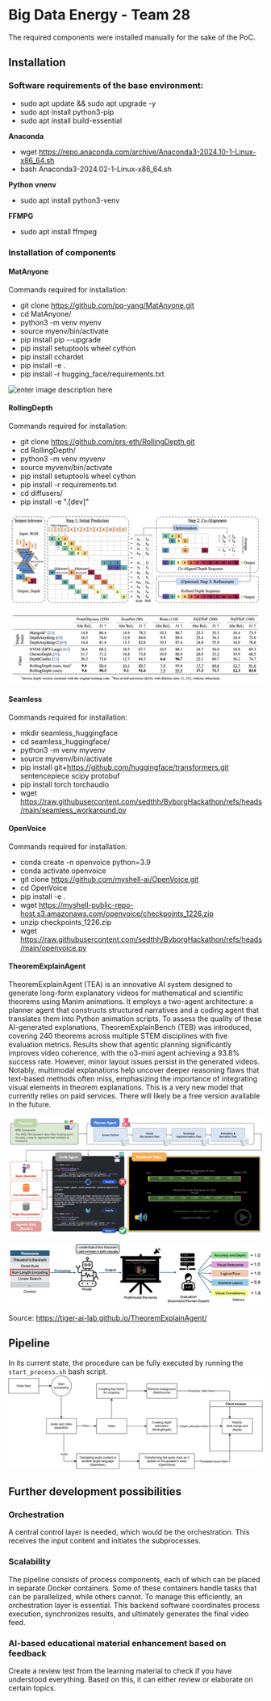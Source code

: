 
# Big Data Energy - Team 28

The required components were installed manually for the sake of the PoC.

## Installation
### Software requirements of the base environment:

 - sudo apt update && sudo apt upgrade -y
 - sudo apt install python3-pip
 - sudo apt install build-essential

**Anaconda**
 - wget https://repo.anaconda.com/archive/Anaconda3-2024.10-1-Linux-x86_64.sh
 - bash Anaconda3-2024.02-1-Linux-x86_64.sh

**Python vnenv**
 - sudo apt install python3-venv

**FFMPG**
 - sudo apt install ffmpeg

### Installation of components

#### MatAnyone
Commands required for installation:
 - git clone https://github.com/pq-yang/MatAnyone.git
 - cd MatAnyone/
 - python3 -m venv myenv
 - source myenv/bin/activate
 - pip install pip --upgrade
 - pip install setuptools wheel cython
 - pip install cchardet
 - pip install -e .
 - pip install -r hugging_face/requirements.txt

![enter image description here](https://raw.githubusercontent.com/sedthh/ByborgHackathon/refs/heads/main/mat0.png)

#### RollingDepth
Commands required for installation:
 - git clone https://github.com/prs-eth/RollingDepth.git
 - cd RollingDepth/ 
 - python3 -m venv myvenv
 - source myvenv/bin/activate  
 - pip install setuptools wheel cython
 - pip install -r requirements.txt
 - cd diffusers/
 - pip install -e ".[dev]"

![enter image description here](https://raw.githubusercontent.com/sedthh/ByborgHackathon/refs/heads/main/rolling1.png)

![enter image description here](https://raw.githubusercontent.com/sedthh/ByborgHackathon/refs/heads/main/rolling2.png)

#### Seamless
Commands required for installation:
 - mkdir seamless_huggingface
 - cd seamless_huggingface/
 - python3 -m venv myvenv 
 - source myvenv/bin/activate
 - pip install git+https://github.com/huggingface/transformers.git sentencepiece scipy protobuf
 - pip install torch torchaudio
 - wget https://raw.githubusercontent.com/sedthh/ByborgHackathon/refs/heads/main/seamless_workaround.py

#### OpenVoice
Commands required for installation:
 - conda create -n openvoice python=3.9
 - conda activate openvoice
 - git clone https://github.com/myshell-ai/OpenVoice.git
 - cd OpenVoice
 - pip install -e .
 - wget https://myshell-public-repo-host.s3.amazonaws.com/openvoice/checkpoints_1226.zip
 - unzip checkpoints_1226.zip
 - wget https://raw.githubusercontent.com/sedthh/ByborgHackathon/refs/heads/main/openvoice.py

#### TheoremExplainAgent
TheoremExplainAgent (TEA) is an innovative AI system designed to generate long-form explanatory videos for mathematical and scientific theorems using Manim animations. It employs a two-agent architecture: a planner agent that constructs structured narratives and a coding agent that translates them into Python animation scripts. To assess the quality of these AI-generated explanations, TheoremExplainBench (TEB) was introduced, covering 240 theorems across multiple STEM disciplines with five evaluation metrics. Results show that agentic planning significantly improves video coherence, with the o3-mini agent achieving a 93.8% success rate. However, minor layout issues persist in the generated videos. Notably, multimodal explanations help uncover deeper reasoning flaws that text-based methods often miss, emphasizing the importance of integrating visual elements in theorem explanations.
This is a very new model that currently relies on paid services. There will likely be a free version available in the future. 

![enter image description here](https://raw.githubusercontent.com/sedthh/ByborgHackathon/refs/heads/main/theorem0.png)

![enter image description here](https://raw.githubusercontent.com/sedthh/ByborgHackathon/refs/heads/main/theorem1.png)

Source: https://tiger-ai-lab.github.io/TheoremExplainAgent/


## Pipeline

In its current state, the procedure can be fully executed by running the `start_process.sh` bash script.
![Basic flowchart](https://raw.githubusercontent.com/sedthh/ByborgHackathon/refs/heads/main/big-data-energy-process-diagram.drawio.svg)

## Further development possibilities
### Orchestration
A central control layer is needed, which would be the orchestration. This receives the input content and initiates the subprocesses.

### Scalability
The pipeline consists of process components, each of which can be placed in separate Docker containers. Some of these containers handle tasks that can be parallelized, while others cannot. To manage this efficiently, an orchestration layer is essential. This backend software coordinates process execution, synchronizes results, and ultimately generates the final video feed.

### AI-based educational material enhancement based on feedback
Create a review test from the learning material to check if you have understood everything. Based on this, it can either review or elaborate on certain topics.